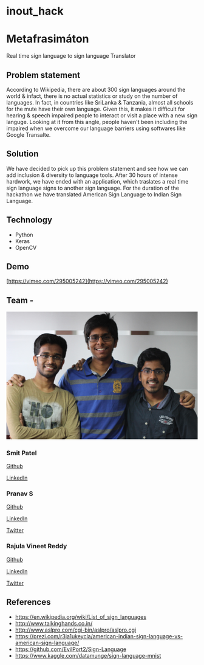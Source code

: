 # inout_hack

# Metafrasimáton
Real time sign language to sign language  Translator

## Problem statement

According to Wikipedia, there are about 300 sign languages around the world & infact, there is no actual statistics or study on the number of languages. In fact, in countries like SriLanka & Tanzania, almost all schools for the mute have their own language. Given this, it makes it difficult for hearing & speech impaired people to interact or visit a place with a new sign languge. Looking at it from this angle, people haven't been including the impaired when we overcome our language barriers using softwares like Google Transalte.

## Solution

We have decided to pick up this problem statement and see how we can add inclusion & diversity to language tools. After 30 hours of intense hardwork, we have ended with an application, which traslates a real time sign language signs to another sign language. For the duration of the hackathon we have translated American Sign Language to Indian Sign Language.

## Technology
- Python
- Keras
- OpenCV

## Demo
 [https://vimeo.com/295005242](https://vimeo.com/295005242)

## Team -
![](IMG_8767.JPG)

### Smit Patel
[Github](https://github.com/smitpatel1996)

[LinkedIn](https://www.linkedin.com/in/smit-patel-a10301bb)

### Pranav S
[Github](https://github.com/pranavsr97)

[LinkedIn](www.linkedin.com/in/pranavseetharaman)

[Twitter](https://twitter.com/PranavSeetharam)

### Rajula Vineet Reddy
[Github](https://github.com/rajula96reddy)

[LinkedIn](https://www.linkedin.com/in/rajula-vineet-reddy-3ba601a7/)

[Twitter](https://twitter.com/rajula96reddy)


## References
- https://en.wikipedia.org/wiki/List_of_sign_languages
- http://www.talkinghands.co.in/
- http://www.aslpro.com/cgi-bin/aslpro/aslpro.cgi
- https://prezi.com/r3ja1ukeycla/american-indian-sign-language-vs-american-sign-language/
- https://github.com/EvilPort2/Sign-Language
- https://www.kaggle.com/datamunge/sign-language-mnist
